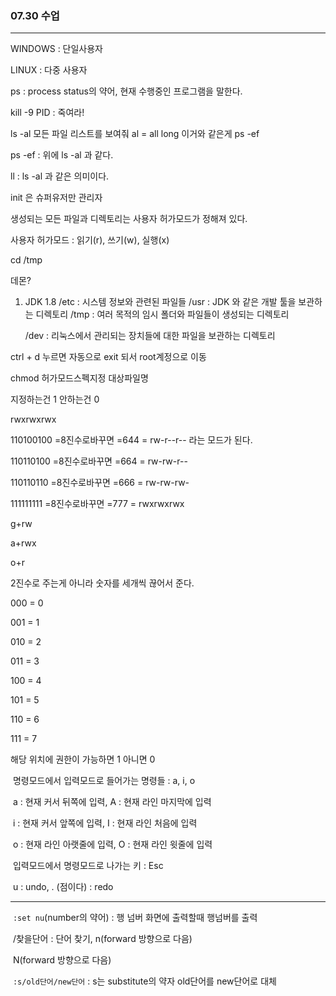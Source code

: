 ### 07.30 수업  

---

WINDOWS : 단일사용자

LINUX : 다중 사용자 

ps : process status의 약어, 현재 수행중인 프로그램을 말한다.  

kill -9 PID : 죽여라!  

ls -al 모든 파일 리스트를 보여줘 al = all long   이거와 같은게 ps -ef

ps -ef : 위에 ls -al 과 같다.

ll : ls -al 과 같은 의미이다. 

init 은 슈퍼유저만 관리자 

생성되는 모든 파일과 디렉토리는 사용자 허가모드가 정해져 있다. 

사용자 허가모드 : 읽기(r), 쓰기(w), 실행(x) 

cd /tmp

데몬? 

1. JDK 1.8
   /etc  :   시스템 정보와 관련된 파일들
   /usr  :  JDK 와 같은 개발 툴을 보관하는 디렉토리
   /tmp :  여러 목적의 임시 폴더와 파일들이 생성되는 디렉토리
   
   /dev : 리눅스에서 관리되는 장치들에 대한 파일을 보관하는 디렉토리

ctrl + d 누르면 자동으로 exit 되서 root계정으로 이동

chmod 허가모드스펙지정 대상파일명

지정하는건 1 안하는건 0

rwxrwxrwx

110100100 =8진수로바꾸면 =644 = rw-r--r-- 라는 모드가 된다. 

110110100 =8진수로바꾸면 =664 = rw-rw-r-- 

110110110 =8진수로바꾸면 =666 = rw-rw-rw-

111111111 =8진수로바꾸면 =777 = rwxrwxrwx

g+rw 

a+rwx

o+r

2진수로 주는게 아니라 숫자를 세개씩 끊어서 준다. 

000 = 0

001 = 1

010 = 2

011 = 3

100 = 4

101 = 5

110 = 6

111 = 7

해당 위치에 권한이 가능하면 1 아니면 0 

​	명령모드에서 입력모드로 들어가는 명령들 : a, i, o  

​	a : 현재 커서 뒤쪽에 입력, A : 현재 라인 마지막에 입력

​	i : 현재 커서 앞쪽에 입력, I : 현재 라인 처음에 입력

​	o : 현재 라인 아랫줄에 입력, O : 현재 라인 윗줄에 입력

​	입력모드에서 명령모드로 나가는 키 : Esc

​	u : undo,  . (점이다) : redo

---



​	`:set nu`(number의 약어) : 행 넘버 화면에 출력할때 행넘버를 출력

​	/찾을단어 : 단어 찾기, n(forward 방향으로 다음) 

​										N(forward 방향으로 다음)

​	`:s/old단어/new단어` : s는 substitute의 약자  old단어를 new단어로 대체

